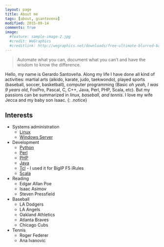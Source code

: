 ```yaml
---
layout: page
title: About me
tags: [about, gsantovena]
modified: 2015-09-14
comments: true
image:
  #feature: sample-image-2.jpg
  #credit: WeGraphics
  #creditlink: http://wegraphics.net/downloads/free-ultimate-blurred-background-pack/
---
```


> Automate what you can, document what you can&rsquo;t and have the wisdom to know the difference.

Hello, my name is Gerardo Santoveña. Along my life I have done all kind of activities: martial arts (aikido, karate, judo, taekwondo), played sports (baseball, soccer, basketball), computer programming (Basic _oh yeah, I was 9 years old_, FoxPro, Pascal, C, C++, Java, Perl, PHP, Scala, etc). But my passions can be summarized in *linux, baseball, and tennis*. I love my wife Jecca and my baby son Isaac.
{: .notice}

## Interests

* Systems administration
    * [Linux](http://www.linuxfoundation.org/)
    * [Windows Server](http://blogs.technet.com/b/windowsserver/)
* Development
    * [Python](https://www.python.org/)
    * [Perl](https://www.perl.org/)
    * [PHP](http://php.net/)
    * [Java](http://www.java.com/en/)
    * [Tcl](https://www.tcl.tk/) - I used it for BigIP F5 iRules
    * [Scala](http://scala-lang.org/)
* Reading
    * Edgar Allan Poe
    * Isaac Asimov
    * Steven Pressfield
* Baseball
    * LA Dodgers
    * LA Angels
    * Oakland Athletics
    * Atlanta Braves
    * Chicago Cubs
* Tennis
    * Roger Federer
    * Ana Ivanovic


